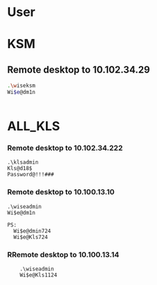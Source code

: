 # User

# KSM

## Remote desktop to 10.102.34.29
```bash
.\wiseksm
Wi$e@dm1n
```
```
```
# ALL_KLS

### Remote desktop to 10.102.34.222

```
.\klsadmin
Kls@d18$
Password@!!!###
```


### Remote desktop to 10.100.13.10
```
.\wiseadmin
Wi$e@dm1n

PS:
  Wi$e@dmin724
  Wi$e@Kls724
```

### RRemote desktop to 10.100.13.14
```
    .\wiseadmin
    Wi$e@Kls1124
```






